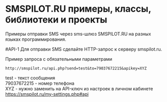 # SMSPILOT.RU примеры, классы, библиотеки и проекты

Примеры отправки SMS через sms-шлюз SMSPILOT.RU на разных языках программирования.

#API-1
Для отправки SMS сделайте HTTP-запрос к серверу smspilot.ru.

Пример запроса с обязательными параметрами

`http://smspilot.ru/api.php?send=test&to=79037672215&apikey=XYZ`

test - текст сообщения<br/>
79037672215 - номер телефона<br/>
XYZ - нужно заменить на API-ключ из настроек в личном кабинете https://smspilot.ru/my-settings.php#api

